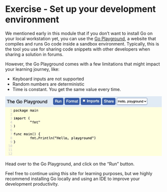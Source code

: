 # Exercise - Set up your development environment
We mentioned early in this module that if you don’t want to install Go on your local workstation yet, you can use the [Go Playground](https://play.golang.org/), a website that compiles and runs Go code inside a sandbox environment. Typically, this is the tool you use for sharing code snippets with other developers when sharing a solution in forums.

However, the Go Playground comes with a few limitations that might impact your learning journey, like:

* Keyboard inputs are not supported
* Random numbers are deterministic
* Time is constant. You get the same value every time.

![alt_text](../media/go-playground.jpg "The Go Playground")

Head over to the Go Playground, and click on the “Run” button.

Feel free to continue using this site for learning purposes, but we highly recommend installing Go locally and using an IDE to improve your development productivity.